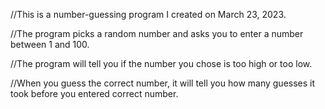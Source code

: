 //This is a number-guessing program I created on March 23, 2023.

//The program picks a random number and asks you to enter a number between 1 and 100.

//The program will tell you if the number you chose is too high or too low.

//When you guess the correct number, it will tell you how many guesses it took before you entered correct number.
